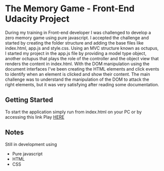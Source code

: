 # The Memory Game - Front-End Udacity Project
During my training in Front-end developer I was challenged to develop a zero memory game using pure javascript.
I accepted the challenge and started by creating the folder structure and adding the base files like index.html, app.js and style.css.
Using an MVC structure known as octupus, I started my project in the app.js file by providing a model type object, another octupus that plays the role of the controller and the object view that renders the content in index.html.
With the DOM manipulation using the document interfaces I've been creating the HTML elements and click events to identify when an element is clicked and show their content.
The main challenge was to understand the manipulation of the DOM to attack the right elements, but it was very satisfying after reading some documentation.

## Getting Started
To start the application simply run from index.html on your PC or by accessing this link
Play [HERE](https://elfiservice.github.io/the-memory-game/)

## Notes
Still in development using 
- Pure javascript
- HTML
- CSS
